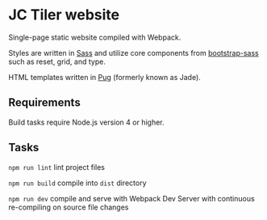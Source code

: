 # JC Tiler website

Single-page static website compiled with Webpack.

Styles are written in [Sass](http://sass-lang.com) and utilize core components from [bootstrap-sass](https://github.com/twbs/bootstrap-sass) such as reset, grid, and type.

HTML templates written in [Pug](https://github.com/pugjs/pug) (formerly known as Jade).

## Requirements

Build tasks require Node.js version 4 or higher.

## Tasks

`npm run lint` lint project files

`npm run build` compile into `dist` directory

`npm run dev` compile and serve with Webpack Dev Server with continuous re-compiling on source file changes
